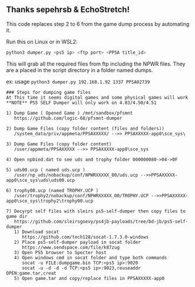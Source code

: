 ## Thanks sepehrsb & EchoStretch!

This code replaces step 2 to 6 from the game dump process by automating it.

Run this on Linux or in WSL2:
```bash
python3 dumper.py <ps5 ip> <ftp port> <PPSA title_id> 
```
This will grab all the required files from ftp including the NPWR files. They are a placed in the script directory in a folder named dumps.

ex: usage `python3 dumper.py 192.168.1.92 1337 PPSA02739`

```
### Steps for dumping game files
At This time it seems digital games and some physical games will work
**NOTE** PS5 SELF Dumper will only work on 4.03/4.50/4.51

1) Dump Game ( Opened Game ) /mnt/sandbox/pfsmnt
   https://github.com/logic-68/pfsmnt-dumper

2) Dump Game Files (copy folder content (files and folders))
   /system_data/priv/appmeta/PPSAXXXXX/ -->> PPSAXXXXX-app0\sce_sys\

3) Dump Game Files (copy folder content) 
   /user/appmeta/PPSAXXXXX -->> PPSAXXXXX-app0\sce_sys

4) Open npbind.dat to see uds and trophy folder 000000080->04->0F

5) uds00.ucp ( named uds.ucp )
   /user/np_uds/nobackup/conf/NPWRXXXXX_00/uds.ucp -->>PPSAXXXXX-app0\sce_sys\uds\uds00.ucp

6) trophy00.ucp (named TROPHY.UCP )
   /user/trophy2/nobackup/conf/NPWRXXXXX_00/TROPHY.UCP -->>PPSAXXXXX-app0\sce_sys\trophy2\trophy00.ucp

7) Decyrpt self files with sleirs ps5-self-dumper then copy files to game dir
   https://github.com/sleirsgoevy/ps4jb-payloads/tree/bd-jb/ps5-self-dumper
   1) Download socat
      https://github.com/tech128/socat-1.7.3.0-windows
   2) Place ps5-self-dumper payload in socat folder
      https://www.sendspace.com/file/k87zug
   3) Open PS5 browser to Specter host
   4) Open windows cmd in socat folder and type both commands
      socat -u FILE:dumpgame.bin TCP:<ps5 ip>:9020
      socat -u -d -d -d TCP:<ps5 ip>:9023,reuseaddr OPEN:game.tar,creat
   5) Open game.tar and copy/replace files in PPSAXXXXX-app0
```
